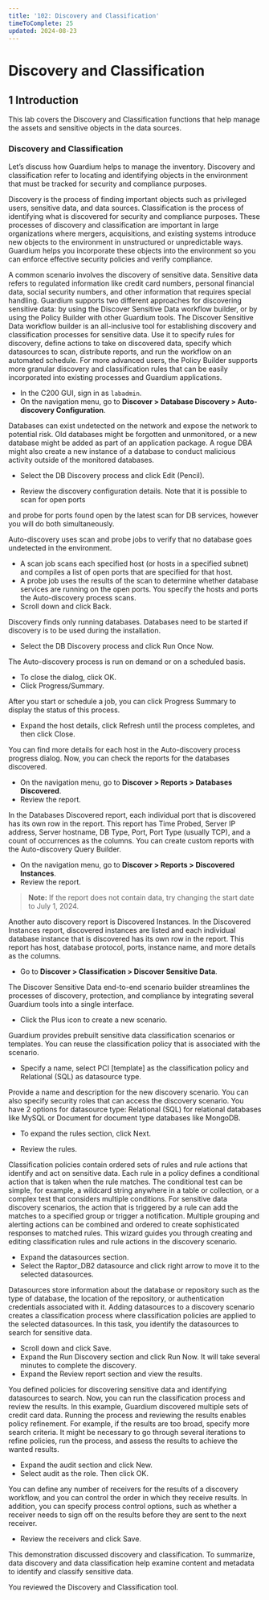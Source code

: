 ```yaml
---
title: '102: Discovery and Classification'
timeToComplete: 25
updated: 2024-08-23
---
```

# Discovery and Classification

## 1 Introduction

This lab covers the Discovery and Classification functions that help manage the assets and sensitive objects in the data sources.

### Discovery and Classification

Let’s discuss how Guardium helps to manage the inventory.
Discovery and classification refer to locating and identifying objects in the environment that
must be tracked for security and compliance purposes.


Discovery is the process of finding important objects such as privileged users, sensitive
data, and data sources. Classification is the process of identifying what is discovered for
security and compliance purposes. These processes of discovery and classification are
important in large organizations where mergers, acquisitions, and existing systems
introduce new objects to the environment in unstructured or unpredictable ways. Guardium
helps you incorporate these objects into the environment so you can enforce effective
security policies and verify compliance.

A common scenario involves the discovery of sensitive data. Sensitive data refers to
regulated information like credit card numbers, personal financial data, social security
numbers, and other information that requires special handling. Guardium supports two
different approaches for discovering sensitive data: by using the Discover Sensitive Data
workflow builder, or by using the Policy Builder with other Guardium tools. The Discover
Sensitive Data workflow builder is an all-inclusive tool for establishing discovery and
classification processes for sensitive data. Use it to specify rules for discovery, define
actions to take on discovered data, specify which datasources to scan, distribute reports,
and run the workflow on an automated schedule. For more advanced users, the Policy
Builder supports more granular discovery and classification rules that can be easily
incorporated into existing processes and Guardium applications.


- In the C200 GUI, sign in as `labadmin`.
- On the navigation menu, go to **Discover > Database Discovery > Auto-discovery Configuration**.


Databases can exist undetected on the network and expose the network to potential risk.
Old databases might be forgotten and unmonitored, or a new database might be added as
part of an application package. A rogue DBA might also create a new instance of a
database to conduct malicious activity outside of the monitored databases.

- Select the DB Discovery process and click Edit (Pencil).


- Review the discovery configuration details. Note that it is possible to scan for open ports


and probe for ports found open by the latest scan for DB services, however you will do both
simultaneously.


Auto-discovery uses scan and probe jobs to verify that no database goes undetected in
the environment.

- A scan job scans each specified host (or hosts in a specified subnet) and compiles a list
of open ports that are specified for that host.
- A probe job uses the results of the scan to determine whether database services are
running on the open ports.
You specify the hosts and ports the Auto-discovery process scans.
- Scroll down and click Back.



Discovery finds only running databases. Databases need to be started if discovery is to be
used during the installation.

- Select the DB Discovery process and click Run Once Now.


The Auto-discovery process is run on demand or on a scheduled basis.


- To close the dialog, click OK.
- Click Progress/Summary.


After you start or schedule a job, you can click Progress Summary to display the status of
this process.

- Expand the host details, click Refresh until the process completes, and then click Close.


You can find more details for each host in the Auto-discovery process progress dialog.
Now, you can check the reports for the databases discovered.


- On the navigation menu, go to **Discover > Reports > Databases Discovered**.
- Review the report.


In the Databases Discovered report, each individual port that is discovered has its own row
in the report. This report has Time Probed, Server IP address, Server hostname, DB Type,
Port, Port Type (usually TCP), and a count of occurrences as the columns.
You can create custom reports with the Auto-discovery Query Builder.


- On the navigation menu, go to **Discover > Reports > Discovered Instances**.
- Review the report. 
> **Note:** If the report does not contain data, try changing the start date to July 1, 2024.


Another auto discovery report is Discovered Instances.
In the Discovered Instances report, discovered instances are listed and each individual
database instance that is discovered has its own row in the report. This report has host,
database protocol, ports, instance name, and more details as the columns.

- Go to **Discover > Classification > Discover Sensitive Data**.


The Discover Sensitive Data end-to-end scenario builder streamlines the processes of
discovery, protection, and compliance by integrating several Guardium tools into a single
interface.


- Click the Plus icon to create a new scenario.


Guardium provides prebuilt sensitive data classification scenarios or templates. You can
reuse the classification policy that is associated with the scenario.

- Specify a name, select PCI [template] as the classification policy and Relational (SQL) as
    datasource type.


Provide a name and description for the new discovery scenario. You can also specify
security roles that can access the discovery scenario. You have 2 options for datasource
type: Relational (SQL) for relational databases like MySQL or Document for document type
databases like MongoDB.

- To expand the rules section, click Next.


- Review the rules.


Classification policies contain ordered sets of rules and rule actions that identify and act
on sensitive data. Each rule in a policy defines a conditional action that is taken when the
rule matches. The conditional test can be simple, for example, a wildcard string anywhere
in a table or collection, or a complex test that considers multiple conditions. For sensitive
data discovery scenarios, the action that is triggered by a rule can add the matches to a
specified group or trigger a notification. Multiple grouping and alerting actions can be
combined and ordered to create sophisticated responses to matched rules.
This wizard guides you through creating and editing classification rules and rule actions in
the discovery scenario.


- Expand the datasources section.
- Select the Raptor_DB2 datasource and click right arrow to move it to the selected
    datasources.


Datasources store information about the database or repository such as the type of
database, the location of the repository, or authentication credentials associated with it.
Adding datasources to a discovery scenario creates a classification process where
classification policies are applied to the selected datasources.
In this task, you identify the datasources to search for sensitive data.


- Scroll down and click Save.
- Expand the Run Discovery section and click Run Now. It will take several minutes to
    complete the discovery.
- Expand the Review report section and view the results.


You defined policies for discovering sensitive data and identifying datasources to search.
Now, you can run the classification process and review the results.
In this example, Guardium discovered multiple sets of credit card data.
Running the process and reviewing the results enables policy refinement. For example, if
the results are too broad, specify more search criteria. It might be necessary to go through
several iterations to refine policies, run the process, and assess the results to achieve the
wanted results.


- Expand the audit section and click New.
- Select audit as the role. Then click OK.


You can define any number of receivers for the results of a discovery workflow, and you
can control the order in which they receive results. In addition, you can specify process
control options, such as whether a receiver needs to sign off on the results before they are
sent to the next receiver.


- Review the receivers and click Save.


This demonstration discussed discovery and classification. To summarize, data discovery
and data classification help examine content and metadata to identify and classify sensitive
data.


You reviewed the Discovery and Classification tool.
